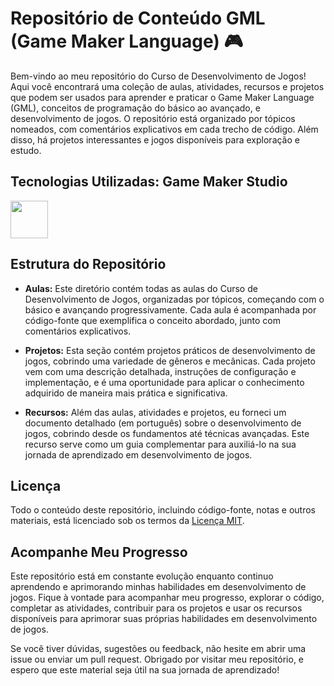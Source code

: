 # Repositório de Conteúdo GML (Game Maker Language) 🎮

Bem-vindo ao meu repositório do Curso de Desenvolvimento de Jogos! Aqui você encontrará uma coleção de aulas, atividades, recursos e projetos que podem ser usados para aprender e praticar o Game Maker Language (GML), conceitos de programação do básico ao avançado, e desenvolvimento de jogos. O repositório está organizado por tópicos nomeados, com comentários explicativos em cada trecho de código. Além disso, há projetos interessantes e jogos disponíveis para exploração e estudo.

<div align="left">  
<h2>Tecnologias Utilizadas: Game Maker Studio</h2>
<img src="https://ldtk.io/wp-content/uploads/2022/03/gameMakerStudio.png" width="60"/>

## Estrutura do Repositório

- **Aulas:** Este diretório contém todas as aulas do Curso de Desenvolvimento de Jogos, organizadas por tópicos, começando com o básico e avançando progressivamente. Cada aula é acompanhada por código-fonte que exemplifica o conceito abordado, junto com comentários explicativos.

- **Projetos:** Esta seção contém projetos práticos de desenvolvimento de jogos, cobrindo uma variedade de gêneros e mecânicas. Cada projeto vem com uma descrição detalhada, instruções de configuração e implementação, e é uma oportunidade para aplicar o conhecimento adquirido de maneira mais prática e significativa.

- **Recursos:** Além das aulas, atividades e projetos, eu forneci um documento detalhado (em português) sobre o desenvolvimento de jogos, cobrindo desde os fundamentos até técnicas avançadas. Este recurso serve como um guia complementar para auxiliá-lo na sua jornada de aprendizado em desenvolvimento de jogos.

## Licença

Todo o conteúdo deste repositório, incluindo código-fonte, notas e outros materiais, está licenciado sob os termos da [Licença MIT](LICENSE).

## Acompanhe Meu Progresso

Este repositório está em constante evolução enquanto continuo aprendendo e aprimorando minhas habilidades em desenvolvimento de jogos. Fique à vontade para acompanhar meu progresso, explorar o código, completar as atividades, contribuir para os projetos e usar os recursos disponíveis para aprimorar suas próprias habilidades em desenvolvimento de jogos.

Se você tiver dúvidas, sugestões ou feedback, não hesite em abrir uma issue ou enviar um pull request. Obrigado por visitar meu repositório, e espero que este material seja útil na sua jornada de aprendizado!
